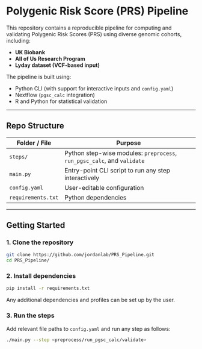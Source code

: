 #  Polygenic Risk Score (PRS) Pipeline

This repository contains a reproducible pipeline for computing and validating Polygenic Risk Scores (PRS) using diverse genomic cohorts, including:

- **UK Biobank**
- **All of Us Research Program**
- **Lyday dataset (VCF-based input)**

The pipeline is built using:
- Python CLI (with support for interactive inputs and `config.yaml`)
- Nextflow (`pgsc_calc` integration)
- R and Python for statistical validation

---

## Repo Structure

| Folder / File      | Purpose |
|--------------------|---------|
| `steps/`           | Python step-wise modules: `preprocess`, `run_pgsc_calc`, and `validate` |
| `main.py`          | Entry-point CLI script to run any step interactively |
| `config.yaml`      | User-editable configuration |
| `requirements.txt` | Python dependencies |

---

## Getting Started

### 1️. Clone the repository
```bash
git clone https://github.com/jordanlab/PRS_Pipeline.git
cd PRS_Pipeline/
```

### 2. Install dependencies
```bash
pip install -r requirements.txt
```
Any additional dependencies and profiles can be set up by the user.

### 3. Run the steps

Add relevant file paths to ```config.yaml``` and run any step as follows:
```bash
./main.py --step <preprocess/run_pgsc_calc/validate>
```
